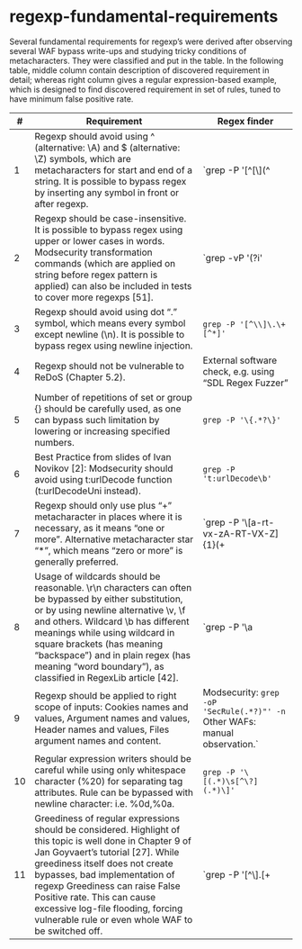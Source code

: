 # regexp-fundamental-requirements

Several fundamental requirements for regexp’s were derived after observing several WAF bypass write-ups and studying tricky conditions of metacharacters. They were classified and put in the table. In the following table, middle column contain description of discovered requirement in detail; whereas right column gives a regular expression-based example, which is designed to find discovered requirement in set of rules, tuned to have minimum false positive rate.


|#| Requirement  | Regex finder  |
|---|---|---|
|1|  Regexp should avoid using ^ (alternative: \A) and $ (alternative: \Z) symbols, which are metacharacters for start and end of a string. It is possible to bypass regex by inserting any symbol in front or after regexp. | `grep -P '[^\[\\](\^|\\A|\$|\\Z)'`  |
|2| Regexp should be case-insensitive. It is possible to bypass regex using upper or lower cases in words. Modsecurity transformation commands (which are applied on string before regex pattern is applied) can also be included in tests to cover more regexps [51].  |  `grep -vP '\(\?i' | grep -v "t:lowercase" | grep -v "t:cmdLine"` |
|3| Regexp should avoid using dot “.” symbol, which means every symbol except newline (\n). It is possible to bypass regex using newline injection.  |  `grep -P '[^\\]\.\+[^*]'` |
|4|  Regexp should not be vulnerable to ReDoS (Chapter 5.2). |  External software check, e.g. using “SDL Regex Fuzzer” |
|5| Number of repetitions of set or group {} should be carefully used, as one can bypass such limitation by lowering or increasing specified numbers.  |  `grep -P '\{.*?\}'` |
|6| Best Practice from slides of Ivan Novikov [2]: Modsecurity should avoid using t:urlDecode function (t:urlDecodeUni instead).  |  `grep -P 't:urlDecode\b'` |
|7|  Regexp should only use plus “+” metacharacter in places where it is necessary, as it means “one or more”. Alternative metacharacter star “*”, which means “zero or more” is generally preferred. |  `grep -P '\\[a-rt-vx-zA-RT-VX-Z]{1}(\+|\*)?'` This regexp tunes false positive rate to exclude wildcards \s, \S, \w, \W due to their prevalent use` |
|8| Usage of wildcards should be reasonable. \r\n characters can often be bypassed by either substitution, or by using newline alternative \v, \f and others. Wildcard \b has different meanings while using wildcard in square brackets (has meaning “backspace”) and in plain regex (has meaning “word boundary”), as classified in RegexLib article [42].  | `grep -P '\\a|\[[^\]]*?\\b[^\[]*?\]|\\t|\\r|\\v|\\f|\\n'`  |
|9| Regexp should be applied to right scope of inputs: Cookies names and values, Argument names and values, Header names and values, Files argument names and content.  |  Modsecurity: `grep -oP 'SecRule(.*?)"' -n` Other WAFs: manual observation.` |
|10| Regular expression writers should be careful while using only whitespace character (%20) for separating tag attributes. Rule can be bypassed with newline character: i.e. %0d,%0a.  |  `grep -P '\[(.*)\s[^\?](.*)\]'` |
|11| Greediness of regular expressions should be considered. Highlight of this topic is well done in Chapter 9 of Jan Goyvaert’s tutorial [27]. While greediness itself does not create bypasses, bad implementation of regexp Greediness can raise False Positive rate. This can cause excessive log-file flooding, forcing vulnerable rule or even whole WAF to be switched off.  |  `grep -P '[^\\]\.[\+|\*][^\?]'` |
